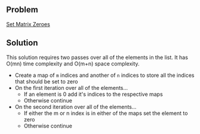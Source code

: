 ## Problem

[Set Matrix Zeroes](https://leetcode.com/explore/interview/card/top-interview-questions-medium/103/array-and-strings/777/)

## Solution

This solution requires two passes over all of the elements in the list. It has O(mn) time complexity and O(m+n) space complexity.

- Create a map of `m` indices and another of `n` indices to store all the indices that should be set to zero 
- On the first iteration over all of the elements...
  - If an element is 0 add it's indices to the respective maps
  - Otherwise continue
- On the second iteration over all of the elements...
  - If either the m or n index is in either of the maps set the element to zero
  - Otherwise continue
